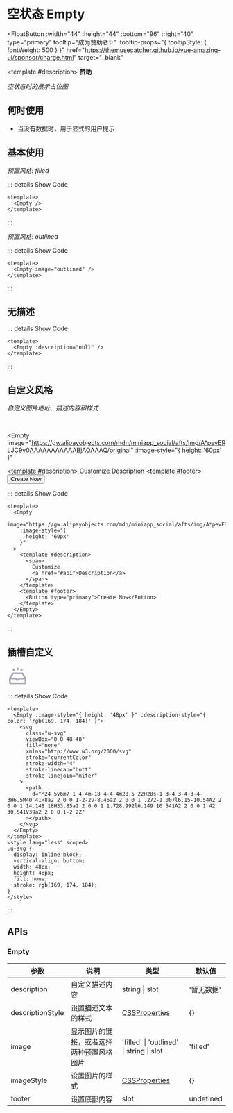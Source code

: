 # 空状态 Empty

<FloatButton
  :width="44"
  :height="44"
  :bottom="96"
  :right="40"
  type="primary"
  tooltip="成为赞助者✨"
  :tooltip-props="{
    tooltipStyle: {
      fontWeight: 500
    }
  }"
  href="https://themusecatcher.github.io/vue-amazing-ui/sponsor/charge.html"
  target="_blank"
>
  <template #description>
    <span style="font-size: 14px; font-weight: 600;">赞助</span>
  </template>
</FloatButton>
<BackTop />
<Watermark fullscreen content="Vue Amazing UI" />

*空状态时的展示占位图*

## 何时使用

- 当没有数据时，用于显式的用户提示

## 基本使用

*预置风格: filled*

<Empty />

::: details Show Code

```vue
<template>
  <Empty />
</template>
```

:::

*预置风格: outlined*

<Empty image="outlined" />

::: details Show Code

```vue
<template>
  <Empty image="outlined" />
</template>
```

:::

## 无描述

<Empty :description="null" />

::: details Show Code

```vue
<template>
  <Empty :description="null" />
</template>
```

:::

## 自定义风格

*自定义图片地址、描述内容和样式*

<br/>

<Empty
  image="https://gw.alipayobjects.com/mdn/miniapp_social/afts/img/A*pevERLJC9v0AAAAAAAAAAABjAQAAAQ/original"
  :image-style="{
    height: '60px'
  }"
>
  <template #description>
    <span>
      Customize
      <a href="#api">Description</a>
    </span>
  </template>
  <template #footer>
    <Button type="primary">Create Now</Button>
  </template>
</Empty>

::: details Show Code

```vue
<template>
  <Empty
    image="https://gw.alipayobjects.com/mdn/miniapp_social/afts/img/A*pevERLJC9v0AAAAAAAAAAABjAQAAAQ/original"
    :image-style="{
      height: '60px'
    }"
  >
    <template #description>
      <span>
        Customize
        <a href="#api">Description</a>
      </span>
    </template>
    <template #footer>
      <Button type="primary">Create Now</Button>
    </template>
  </Empty>
</template>
```

:::

## 插槽自定义

<Empty :image-style="{ height: '48px' }" :description-style="{ color: 'rgb(169, 174, 184)' }">
  <svg
    class="u-svg"
    viewBox="0 0 48 48"
    fill="none"
    xmlns="http://www.w3.org/2000/svg"
    stroke="currentColor"
    stroke-width="4"
    stroke-linecap="butt"
    stroke-linejoin="miter"
  >
    <path
      d="M24 5v6m7 1 4-4m-18 4-4-4m28.5 22H28s-1 3-4 3-4-3-4-3H6.5M40 41H8a2 2 0 0 1-2-2v-8.46a2 2 0 0 1 .272-1.007l6.15-10.54A2 2 0 0 1 14.148 18H33.85a2 2 0 0 1 1.728.992l6.149 10.541A2 2 0 0 1 42 30.541V39a2 2 0 0 1-2 2Z"
    ></path>
  </svg>
</Empty>

<style lang="less" scoped>
.u-svg {
  display: inline-block;
  vertical-align: bottom;
  width: 48px;
  height: 48px;
  fill: none;
  stroke: rgb(169, 174, 184);
}
</style>

::: details Show Code

```vue
<template>
  <Empty :image-style="{ height: '48px' }" :description-style="{ color: 'rgb(169, 174, 184)' }">
    <svg
      class="u-svg"
      viewBox="0 0 48 48"
      fill="none"
      xmlns="http://www.w3.org/2000/svg"
      stroke="currentColor"
      stroke-width="4"
      stroke-linecap="butt"
      stroke-linejoin="miter"
    >
      <path
        d="M24 5v6m7 1 4-4m-18 4-4-4m28.5 22H28s-1 3-4 3-4-3-4-3H6.5M40 41H8a2 2 0 0 1-2-2v-8.46a2 2 0 0 1 .272-1.007l6.15-10.54A2 2 0 0 1 14.148 18H33.85a2 2 0 0 1 1.728.992l6.149 10.541A2 2 0 0 1 42 30.541V39a2 2 0 0 1-2 2Z"
      ></path>
    </svg>
  </Empty>
</template>
<style lang="less" scoped>
.u-svg {
  display: inline-block;
  vertical-align: bottom;
  width: 48px;
  height: 48px;
  fill: none;
  stroke: rgb(169, 174, 184);
}
</style>
```

:::

## APIs

### Empty

参数 | 说明 | 类型 | 默认值
-- | -- | -- | --
description | 自定义描述内容 | string &#124; slot | '暂无数据'
descriptionStyle | 设置描述文本的样式 | [CSSProperties](https://cn.vuejs.org/api/utility-types.html#cssproperties) | {}
image | 显示图片的链接，或者选择两种预置风格图片 | 'filled' &#124; 'outlined' &#124; string &#124; slot  | 'filled'
imageStyle | 设置图片的样式 | [CSSProperties](https://cn.vuejs.org/api/utility-types.html#cssproperties) | {}
footer | 设置底部内容 | slot | undefined
